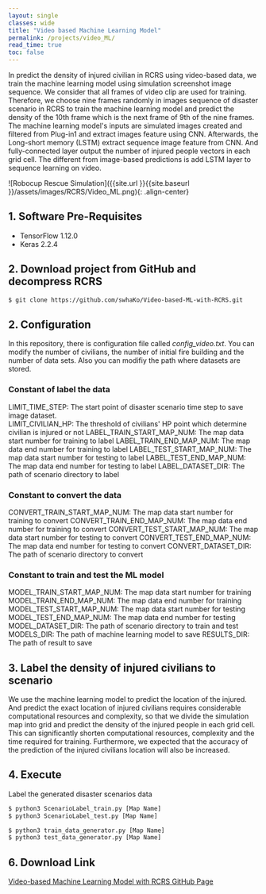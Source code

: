 ```yaml
---
layout: single
classes: wide
title: "Video based Machine Learning Model"
permalink: /projects/video_ML/
read_time: true
toc: false
---
```

In predict the density of injured civilian in RCRS using video-based data, we train the machine learning model using simulation screenshot image sequence. We consider that all frames of video clip are used for training. Therefore, we choose nine frames randomly in images sequence of disaster scenario in RCRS to train the machine learning model and predict the density of the 10th frame which is the next frame of 9th of the nine frames. The machine learning model's inputs are simulated images created and filtered from Plug-in1 and extract images feature using CNN. Afterwards, the Long-short memory (LSTM) extract sequence image feature from CNN. And fully-connected layer output the number of injured people vectors in each grid cell. The different from image-based predictions is add LSTM layer to sequence learning on video.


![Robocup Rescue Simulation]({{site.url }}{{site.baseurl }}/assets/images/RCRS/Video_ML.png){: .align-center}


## 1. Software Pre-Requisites
- TensorFlow 1.12.0
- Keras 2.2.4

## 2. Download project from GitHub and decompress RCRS
```bash
$ git clone https://github.com/swhaKo/Video-based-ML-with-RCRS.git
```

## 2. Configuration
In this repository, there is configuration file called *config_video.txt*. You can modify the number of civilians, the number of initial fire building and the number of data sets. Also you can modifiy the path where datasets are stored.  

### Constant of label the data
LIMIT_TIME_STEP: The start point of disaster scenario time step to save image dataset.  
LIMIT_CIVILIAN_HP: The threshold of civilians' HP point which determine civilian is injured or not
LABEL_TRAIN_START_MAP_NUM: The map data start number for training to label
LABEL_TRAIN_END_MAP_NUM: The map data end number for training  to label
LABEL_TEST_START_MAP_NUM: The map data start number for testing to label
LABEL_TEST_END_MAP_NUM: The map data end number for testing to label
LABEL_DATASET_DIR: The path of scenario directory to label

### Constant to convert the data
CONVERT_TRAIN_START_MAP_NUM: The map data start number for training to convert
CONVERT_TRAIN_END_MAP_NUM: The map data end number for training to convert
CONVERT_TEST_START_MAP_NUM: The map data start number for testing to convert
CONVERT_TEST_END_MAP_NUM: The map data end number for testing to convert
CONVERT_DATASET_DIR: The path of scenario directory to convert

### Constant to train and test the ML model
MODEL_TRAIN_START_MAP_NUM: The map data start number for training
MODEL_TRAIN_END_MAP_NUM: The map data end number for training
MODEL_TEST_START_MAP_NUM: The map data start number for testing
MODEL_TEST_END_MAP_NUM: The map data end number for testing
MODEL_DATASET_DIR: The path of scenario directory to train and test
MODELS_DIR: The path of machine learning model to save
RESULTS_DIR: The path of result to save

## 3. Label the density of injured civilians to scenario
We use the machine learning model to predict the location of the injured. And predict the exact location of injured civilians requires considerable computational resources and complexity, so that we divide the simulation map into grid and predict the density of the injured people in each grid cell. This can significantly shorten computational resources, complexity and the time required for training. Furthermore, we expected that the accuracy of the prediction of the injured civilians location will also be increased.


## 4. Execute

Label the generated disaster scenarios data
```bash
$ python3 ScenarioLabel_train.py [Map Name]
$ python3 ScenarioLabel_test.py [Map Name]
```

```bash
$ python3 train_data_generator.py [Map Name]
$ python3 test_data_generator.py [Map Name]
```

## 6. Download Link
[Video-based Machine Learning Model with RCRS GitHub Page](https://github.com/swhaKo/Video-based-ML-with-RCRS)
